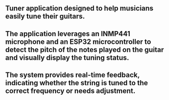 ## Tuner application designed to help musicians easily tune their guitars. 
## The application leverages an INMP441 microphone and an ESP32 microcontroller to detect the pitch of the notes played on the guitar and visually display the tuning status.
## The system provides real-time feedback, indicating whether the string is tuned to the correct frequency or needs adjustment.
